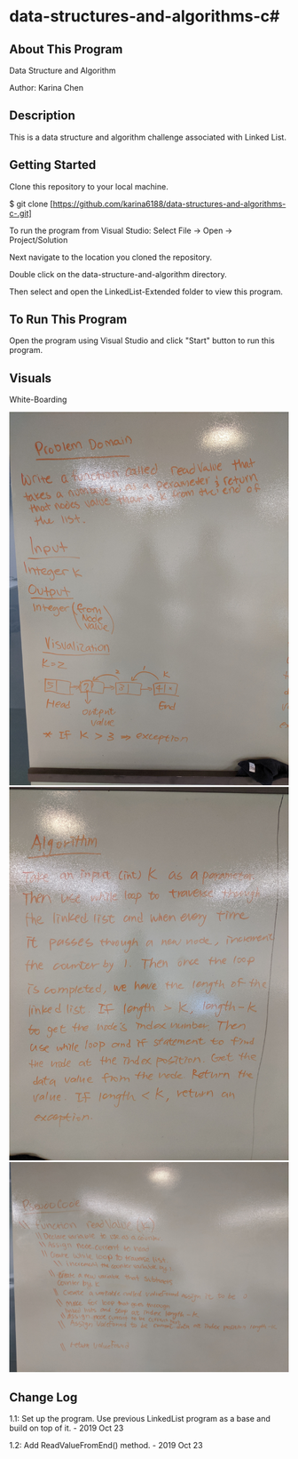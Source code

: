 # data-structures-and-algorithms-c#

## About This Program
Data Structure and Algorithm

Author: Karina Chen

## Description
This is a data structure and algorithm challenge associated with Linked List.

## Getting Started
Clone this repository to your local machine.

$ git clone [https://github.com/karina6188/data-structures-and-algorithms-c-.git]

To run the program from Visual Studio:
Select File -> Open -> Project/Solution

Next navigate to the location you cloned the repository.

Double click on the data-structure-and-algorithm directory.

Then select and open the LinkedList-Extended folder to view this program.

## To Run This Program
Open the program using Visual Studio and click "Start" button to run this program.

## Visuals

White-Boarding

![Alt whiteboarding capture](/Assets/code07_1.jpg)
![Alt whiteboarding capture](/Assets/code07_2.jpg)
![Alt whiteboarding capture](/Assets/code07_3.jpg)

## Change Log

1.1: Set up the program. Use previous LinkedList program as a base and build on top of it. - 2019 Oct 23

1.2: Add ReadValueFromEnd() method. - 2019 Oct 23